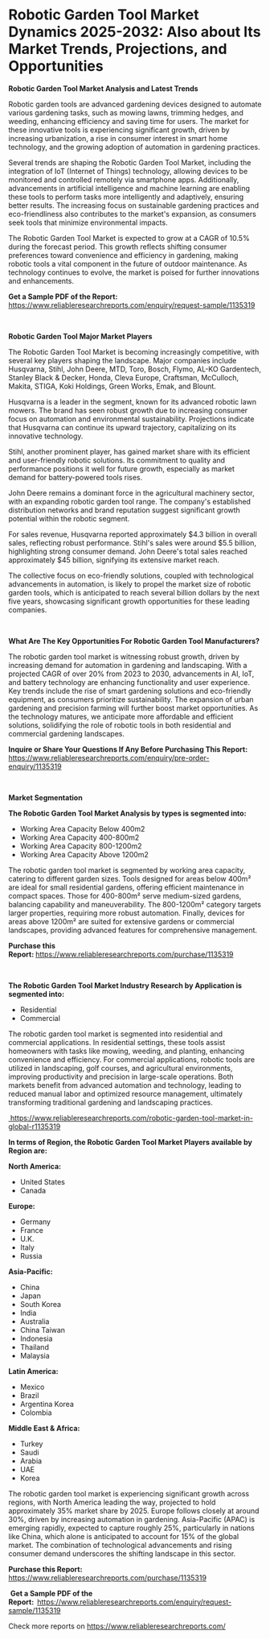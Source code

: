 <p><h1>Robotic Garden Tool Market Dynamics 2025-2032: Also about Its Market Trends, Projections, and Opportunities</h1></p><p><strong>Robotic Garden Tool Market Analysis and Latest Trends</strong></p>
<p><p>Robotic garden tools are advanced gardening devices designed to automate various gardening tasks, such as mowing lawns, trimming hedges, and weeding, enhancing efficiency and saving time for users. The market for these innovative tools is experiencing significant growth, driven by increasing urbanization, a rise in consumer interest in smart home technology, and the growing adoption of automation in gardening practices.</p><p>Several trends are shaping the Robotic Garden Tool Market, including the integration of IoT (Internet of Things) technology, allowing devices to be monitored and controlled remotely via smartphone apps. Additionally, advancements in artificial intelligence and machine learning are enabling these tools to perform tasks more intelligently and adaptively, ensuring better results. The increasing focus on sustainable gardening practices and eco-friendliness also contributes to the market's expansion, as consumers seek tools that minimize environmental impacts.</p><p>The Robotic Garden Tool Market is expected to grow at a CAGR of 10.5% during the forecast period. This growth reflects shifting consumer preferences toward convenience and efficiency in gardening, making robotic tools a vital component in the future of outdoor maintenance. As technology continues to evolve, the market is poised for further innovations and enhancements.</p></p>
<p><strong>Get a Sample PDF of the Report:&nbsp;</strong> <a href="https://www.reliableresearchreports.com/enquiry/request-sample/1135319?utm_campaign=3255&utm_medium=2&utm_source=Github&utm_content=ia&utm_term=25032025&utm_id=robotic-garden-tool">https://www.reliableresearchreports.com/enquiry/request-sample/1135319</a></p>
<p>&nbsp;</p>
<p><strong>Robotic Garden Tool Major Market Players</strong></p>
<p><p>The Robotic Garden Tool Market is becoming increasingly competitive, with several key players shaping the landscape. Major companies include Husqvarna, Stihl, John Deere, MTD, Toro, Bosch, Flymo, AL-KO Gardentech, Stanley Black & Decker, Honda, Cleva Europe, Craftsman, McCulloch, Makita, STIGA, Koki Holdings, Green Works, Emak, and Blount.</p><p>Husqvarna is a leader in the segment, known for its advanced robotic lawn mowers. The brand has seen robust growth due to increasing consumer focus on automation and environmental sustainability. Projections indicate that Husqvarna can continue its upward trajectory, capitalizing on its innovative technology.</p><p>Stihl, another prominent player, has gained market share with its efficient and user-friendly robotic solutions. Its commitment to quality and performance positions it well for future growth, especially as market demand for battery-powered tools rises.</p><p>John Deere remains a dominant force in the agricultural machinery sector, with an expanding robotic garden tool range. The company's established distribution networks and brand reputation suggest significant growth potential within the robotic segment.</p><p>For sales revenue, Husqvarna reported approximately $4.3 billion in overall sales, reflecting robust performance. Stihl's sales were around $5.5 billion, highlighting strong consumer demand. John Deere's total sales reached approximately $45 billion, signifying its extensive market reach.</p><p>The collective focus on eco-friendly solutions, coupled with technological advancements in automation, is likely to propel the market size of robotic garden tools, which is anticipated to reach several billion dollars by the next five years, showcasing significant growth opportunities for these leading companies.</p></p>
<p>&nbsp;</p>
<p><strong>What Are The Key Opportunities For Robotic Garden Tool Manufacturers?</strong></p>
<p><p>The robotic garden tool market is witnessing robust growth, driven by increasing demand for automation in gardening and landscaping. With a projected CAGR of over 20% from 2023 to 2030, advancements in AI, IoT, and battery technology are enhancing functionality and user experience. Key trends include the rise of smart gardening solutions and eco-friendly equipment, as consumers prioritize sustainability. The expansion of urban gardening and precision farming will further boost market opportunities. As the technology matures, we anticipate more affordable and efficient solutions, solidifying the role of robotic tools in both residential and commercial gardening landscapes.</p></p>
<p><strong>Inquire or Share Your Questions If Any Before Purchasing This Report:</strong> <a href="https://www.reliableresearchreports.com/enquiry/pre-order-enquiry/1135319?utm_campaign=3255&utm_medium=2&utm_source=Github&utm_content=ia&utm_term=25032025&utm_id=robotic-garden-tool">https://www.reliableresearchreports.com/enquiry/pre-order-enquiry/1135319</a></p>
<p>&nbsp;</p>
<p><strong>Market Segmentation</strong></p>
<p><strong>The Robotic Garden Tool Market Analysis by types is segmented into:</strong></p>
<p><ul><li>Working Area Capacity Below 400m2</li><li>Working Area Capacity 400-800m2</li><li>Working Area Capacity 800-1200m2</li><li>Working Area Capacity Above 1200m2</li></ul></p>
<p><p>The robotic garden tool market is segmented by working area capacity, catering to different garden sizes. Tools designed for areas below 400m² are ideal for small residential gardens, offering efficient maintenance in compact spaces. Those for 400-800m² serve medium-sized gardens, balancing capability and maneuverability. The 800-1200m² category targets larger properties, requiring more robust automation. Finally, devices for areas above 1200m² are suited for extensive gardens or commercial landscapes, providing advanced features for comprehensive management.</p></p>
<p><strong>Purchase this Report:&nbsp;</strong><a href="https://www.reliableresearchreports.com/purchase/1135319?utm_campaign=3255&utm_medium=2&utm_source=Github&utm_content=ia&utm_term=25032025&utm_id=robotic-garden-tool">https://www.reliableresearchreports.com/purchase/1135319</a></p>
<p>&nbsp;</p>
<p><strong>The Robotic Garden Tool Market Industry Research by Application is segmented into:</strong></p>
<p><ul><li>Residential</li><li>Commercial</li></ul></p>
<p><p>The robotic garden tool market is segmented into residential and commercial applications. In residential settings, these tools assist homeowners with tasks like mowing, weeding, and planting, enhancing convenience and efficiency. For commercial applications, robotic tools are utilized in landscaping, golf courses, and agricultural environments, improving productivity and precision in large-scale operations. Both markets benefit from advanced automation and technology, leading to reduced manual labor and optimized resource management, ultimately transforming traditional gardening and landscaping practices.</p></p>
<p><a href="https://www.reliableresearchreports.com/robotic-garden-tool-market-in-global-r1135319?utm_campaign=3255&utm_medium=2&utm_source=Github&utm_content=ia&utm_term=25032025&utm_id=robotic-garden-tool">&nbsp;https://www.reliableresearchreports.com/robotic-garden-tool-market-in-global-r1135319</a></p>
<p><strong>In terms of Region, the Robotic Garden Tool Market Players available by Region are:</strong></p>
<p>
    <p> <strong> North America: </strong>
        <ul>
            <li>United States</li>
            <li>Canada</li>
        </ul>
        </p> 
    <p> <strong> Europe: </strong>
        <ul>
            <li>Germany</li>
            <li>France</li>
            <li>U.K.</li>
            <li>Italy</li>
            <li>Russia</li>
        </ul>
        </p> 
    <p> <strong> Asia-Pacific: </strong>
        <ul>
            <li>China</li>
            <li>Japan</li>
            <li>South Korea</li>
            <li>India</li>
            <li>Australia</li>
            <li>China Taiwan</li>
            <li>Indonesia</li>
            <li>Thailand</li>
            <li>Malaysia</li>
        </ul>
        </p> 
    <p> <strong> Latin America: </strong>
        <ul>
            <li>Mexico</li>
            <li>Brazil</li>
            <li>Argentina Korea</li>
            <li>Colombia</li>
        </ul>
        </p> 
    <p> <strong> Middle East & Africa: </strong>
        <ul>
            <li>Turkey</li>
            <li>Saudi</li>
            <li>Arabia</li>
            <li>UAE</li>
            <li>Korea</li>
        </ul>
    </p>
    </p>
<p><p>The robotic garden tool market is experiencing significant growth across regions, with North America leading the way, projected to hold approximately 35% market share by 2025. Europe follows closely at around 30%, driven by increasing automation in gardening. Asia-Pacific (APAC) is emerging rapidly, expected to capture roughly 25%, particularly in nations like China, which alone is anticipated to account for 15% of the global market. The combination of technological advancements and rising consumer demand underscores the shifting landscape in this sector.</p></p>
<p><strong>Purchase this Report: </strong><a href="https://www.reliableresearchreports.com/purchase/1135319?utm_campaign=3255&utm_medium=2&utm_source=Github&utm_content=ia&utm_term=25032025&utm_id=robotic-garden-tool">https://www.reliableresearchreports.com/purchase/1135319</a></p>
<p>&nbsp;<strong>Get a Sample PDF of the Report:&nbsp;&nbsp;</strong><a href="https://www.reliableresearchreports.com/enquiry/request-sample/1135319?utm_campaign=3255&utm_medium=2&utm_source=Github&utm_content=ia&utm_term=25032025&utm_id=robotic-garden-tool">https://www.reliableresearchreports.com/enquiry/request-sample/1135319</a></p>
<p><strong></strong></p>
<p>Check more reports on <a href="https://www.reliableresearchreports.com/?utm_campaign=3255&utm_medium=2&utm_source=Github&utm_content=ia&utm_term=25032025&utm_id=robotic-garden-tool">https://www.reliableresearchreports.com/</a></p>